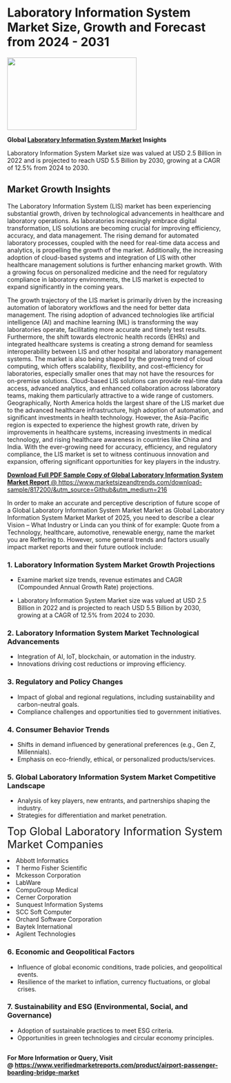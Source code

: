 <H1>Laboratory Information System Market Size, Growth and Forecast from 2024 - 2031</H1><img class="aligncenter size-medium wp-image-584254" src="https://thirdeyenews.in/wp-content/uploads/2024/09/Global-Market-Research-300x168.jpeg" alt="" width="300" height="168" /><p><strong>Global&nbsp;<a href="https://www.marketsizeandtrends.com/download-sample/817200/&amp;utm_source=Github&utm_medium=216">Laboratory Information System Market</a> Insights</strong></p><p>Laboratory Information System Market size was valued at USD 2.5 Billion in 2022 and is projected to reach USD 5.5 Billion by 2030, growing at a CAGR of 12.5% from 2024 to 2030.</p><p><h2>Market Growth Insights</h2> <p>The Laboratory Information System (LIS) market has been experiencing substantial growth, driven by technological advancements in healthcare and laboratory operations. As laboratories increasingly embrace digital transformation, LIS solutions are becoming crucial for improving efficiency, accuracy, and data management. The rising demand for automated laboratory processes, coupled with the need for real-time data access and analytics, is propelling the growth of the market. Additionally, the increasing adoption of cloud-based systems and integration of LIS with other healthcare management solutions is further enhancing market growth. With a growing focus on personalized medicine and the need for regulatory compliance in laboratory environments, the LIS market is expected to expand significantly in the coming years. <a href="#"></a></p> <p>The growth trajectory of the LIS market is primarily driven by the increasing automation of laboratory workflows and the need for better data management. The rising adoption of advanced technologies like artificial intelligence (AI) and machine learning (ML) is transforming the way laboratories operate, facilitating more accurate and timely test results. Furthermore, the shift towards electronic health records (EHRs) and integrated healthcare systems is creating a strong demand for seamless interoperability between LIS and other hospital and laboratory management systems. The market is also being shaped by the growing trend of cloud computing, which offers scalability, flexibility, and cost-efficiency for laboratories, especially smaller ones that may not have the resources for on-premise solutions. Cloud-based LIS solutions can provide real-time data access, advanced analytics, and enhanced collaboration across laboratory teams, making them particularly attractive to a wide range of customers. Geographically, North America holds the largest share of the LIS market due to the advanced healthcare infrastructure, high adoption of automation, and significant investments in health technology. However, the Asia-Pacific region is expected to experience the highest growth rate, driven by improvements in healthcare systems, increasing investments in medical technology, and rising healthcare awareness in countries like China and India. With the ever-growing need for accuracy, efficiency, and regulatory compliance, the LIS market is set to witness continuous innovation and expansion, offering significant opportunities for key players in the industry. <a href="#"></p><p><span class=""><strong>Download Full PDF Sample Copy of Global Laboratory Information System Market Report</strong> @ <a href="https://www.marketsizeandtrends.com/download-sample/817200/&amp;utm_source=Github&utm_medium=216" target="_blank">https://www.marketsizeandtrends.com/download-sample/817200/&amp;utm_source=Github&utm_medium=216</a></span></p><p>In order to make an accurate and perceptive description of future scope of a Global&nbsp;Laboratory Information System Market Market as Global&nbsp;Laboratory Information System Market Market of 2025, you need to describe a clear Vision &ndash; What Industry or Linda can you think of for example: Quote from a Technology, healthcare, automotive, renewable energy, name the market you are Reffering to. However, some general trends and factors usually impact market reports and their future outlook include:</p><h3>1.&nbsp;<strong>Laboratory Information System Market Growth Projections</strong></h3><ul><li>Examine market size trends, revenue estimates and CAGR (Compounded Annual Growth Rate) projections.</li><li><p>Laboratory Information System Market size was valued at USD 2.5 Billion in 2022 and is projected to reach USD 5.5 Billion by 2030, growing at a CAGR of 12.5% from 2024 to 2030.</p></li></ul><h3>2.&nbsp;<strong>Laboratory Information System Market Technological Advancements</strong></h3><ul><li>Integration of AI, IoT, blockchain, or automation in the industry.</li><li>Innovations driving cost reductions or improving efficiency.</li></ul><h3>3.&nbsp;<strong>Regulatory and Policy Changes</strong></h3><ul><li>Impact of global and regional regulations, including sustainability and carbon-neutral goals.</li><li>Compliance challenges and opportunities tied to government initiatives.</li></ul><h3>4.&nbsp;<strong>Consumer Behavior Trends</strong></h3><ul><li>Shifts in demand influenced by generational preferences (e.g., Gen Z, Millennials).</li><li>Emphasis on eco-friendly, ethical, or personalized products/services.</li></ul><h3>5.&nbsp;<strong>Global Laboratory Information System Market Competitive Landscape</strong></h3><ul><li>Analysis of key players, new entrants, and partnerships shaping the industry.</li><li>Strategies for differentiation and market penetration.</li></ul><p data-pm-slice="1 1 []"><span style="color: inherit; font-family: inherit; font-size: 25px;">Top Global Laboratory Information System Market Companies</span></p><div class="" data-test-id=""><p><li>Abbott Informatics</li><li> T hermo Fisher Scientific</li><li> Mckesson Corporation</li><li> LabWare</li><li> CompuGroup Medical</li><li> Cerner Corporation</li><li> Sunquest Information Systems</li><li> SCC Soft Computer</li><li> Orchard Software Corporation</li><li> Baytek International</li><li> Agilent Technologies</li></p></div><h3>6.&nbsp;<strong>Economic and Geopolitical Factors</strong></h3><ul><li>Influence of global economic conditions, trade policies, and geopolitical events.</li><li>Resilience of the market to inflation, currency fluctuations, or global crises.</li></ul><h3>7.&nbsp;<strong>Sustainability and ESG (Environmental, Social, and Governance)</strong></h3><ul><li>Adoption of sustainable practices to meet ESG criteria.</li><li>Opportunities in green technologies and circular economy principles.</li></ul><h2><strong style="font-size: 14px;">For More Information or Query, Visit @&nbsp;</strong><a style="background-color: #ffffff; font-size: 14px;" href="https://www.marketsizeandtrends.com/report/laboratory-information-system-market/" target="_blank">https://www.verifiedmarketreports.com/product/airport-passenger-boarding-bridge-market</a></h2>
